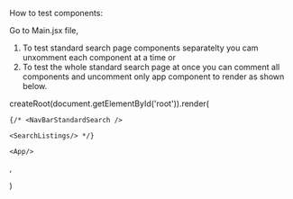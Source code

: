 How to test components:

Go to Main.jsx file,

1. To test standard search page components separatelty you cam unxomment each component at a time or
2. To test the whole standard search  page at once you can comment all components and uncomment only app component to render as shown below.

createRoot(document.getElementById('root')).render(

   <StrictMode>

    {/* <NavBarStandardSearch />

    <SearchListings/> */}

    <App/>

  </StrictMode>,
  
 
)
